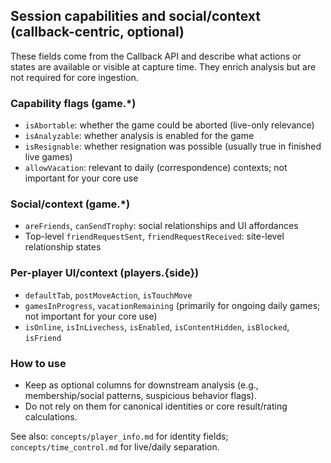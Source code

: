 ## Session capabilities and social/context (callback-centric, optional)

These fields come from the Callback API and describe what actions or states are available or visible at capture time. They enrich analysis but are not required for core ingestion.

### Capability flags (game.*)
- `isAbortable`: whether the game could be aborted (live-only relevance)
- `isAnalyzable`: whether analysis is enabled for the game
- `isResignable`: whether resignation was possible (usually true in finished live games)
- `allowVacation`: relevant to daily (correspondence) contexts; not important for your core use

### Social/context (game.*)
- `areFriends`, `canSendTrophy`: social relationships and UI affordances
- Top-level `friendRequestSent`, `friendRequestReceived`: site-level relationship states

### Per-player UI/context (players.{side})
- `defaultTab`, `postMoveAction`, `isTouchMove`
- `gamesInProgress`, `vacationRemaining` (primarily for ongoing daily games; not important for your core use)
- `isOnline`, `isInLivechess`, `isEnabled`, `isContentHidden`, `isBlocked`, `isFriend`

### How to use
- Keep as optional columns for downstream analysis (e.g., membership/social patterns, suspicious behavior flags).
- Do not rely on them for canonical identities or core result/rating calculations.

See also: `concepts/player_info.md` for identity fields; `concepts/time_control.md` for live/daily separation.
